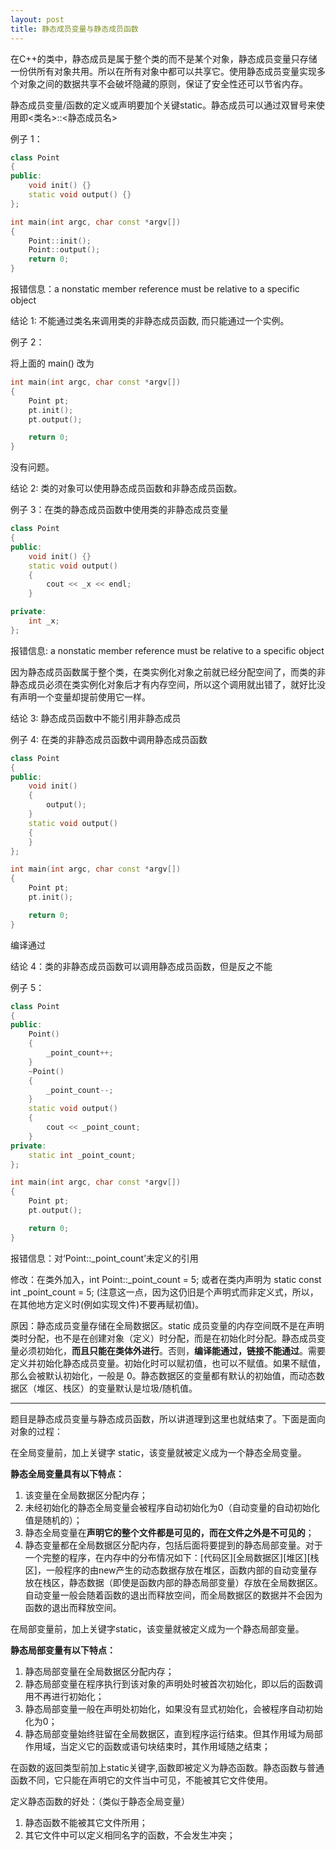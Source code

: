 ```yaml
---
layout: post
title: 静态成员变量与静态成员函数
---
```


在C++的类中，静态成员是属于整个类的而不是某个对象，静态成员变量只存储一份供所有对象共用。所以在所有对象中都可以共享它。使用静态成员变量实现多个对象之间的数据共享不会破坏隐藏的原则，保证了安全性还可以节省内存。

静态成员变量/函数的定义或声明要加个关键static。静态成员可以通过双冒号来使用即<类名>::<静态成员名>

例子 1：

```c++
class Point
{
public:	
    void init() {}
    static void output() {}
};

int main(int argc, char const *argv[])
{
    Point::init();
    Point::output();
    return 0;
}
```

报错信息：a nonstatic member reference must be relative to a specific object

结论 1: 不能通过类名来调用类的非静态成员函数, 而只能通过一个实例。

例子 2：

将上面的 main() 改为

```c++
int main(int argc, char const *argv[])
{
	Point pt;
	pt.init();
	pt.output();

    return 0;
}
```

没有问题。

结论 2: 类的对象可以使用静态成员函数和非静态成员函数。

例子 3：在类的静态成员函数中使用类的非静态成员变量

```c++
class Point
{
public:
    void init() {}
    static void output()
    {
        cout << _x << endl;
    }

private:
    int _x;
};
```

报错信息: a nonstatic member reference must be relative to a specific object

因为静态成员函数属于整个类，在类实例化对象之前就已经分配空间了，而类的非静态成员必须在类实例化对象后才有内存空间，所以这个调用就出错了，就好比没有声明一个变量却提前使用它一样。

结论 3: 静态成员函数中不能引用非静态成员

例子 4: 在类的非静态成员函数中调用静态成员函数

```c++
class Point
{
public:	
	void init()
	{  
		output();
	}
	static void output()
	{
	}
};

int main(int argc, char const *argv[])
{
    Point pt;
    pt.init();

    return 0;
}
```

编译通过

结论 4：类的非静态成员函数可以调用静态成员函数，但是反之不能

例子 5：

```c++
class Point
{
public:	
	Point()
	{  
		_point_count++;
	}
	~Point()
	{
		_point_count--;
	}
	static void output()
	{
		cout << _point_count;
	}
private:
	static int _point_count;
};

int main(int argc, char const *argv[])
{
    Point pt;
    pt.output();

    return 0;
}
```

报错信息：对‘Point::_point_count’未定义的引用

修改：在类外加入，int Point::_point_count = 5; 或者在类内声明为 static const int _point_count = 5; (注意这一点，因为这仍旧是个声明式而非定义式，所以，在其他地方定义时(例如实现文件)不要再赋初值)。

原因：静态成员变量存储在全局数据区。static 成员变量的内存空间既不是在声明类时分配，也不是在创建对象（定义）时分配，而是在初始化时分配。静态成员变量必须初始化，**而且只能在类体外进行**。否则，**编译能通过，链接不能通过**。需要定义并初始化静态成员变量。初始化时可以赋初值，也可以不赋值。如果不赋值，那么会被默认初始化，一般是 0。静态数据区的变量都有默认的初始值，而动态数据区（堆区、栈区）的变量默认是垃圾/随机值。

----

题目是静态成员变量与静态成员函数，所以讲道理到这里也就结束了。下面是面向对象的过程：

在全局变量前，加上关键字 static，该变量就被定义成为一个静态全局变量。

**静态全局变量具有以下特点：**

1. 该变量在全局数据区分配内存；
2. 未经初始化的静态全局变量会被程序自动初始化为0（自动变量的自动初始化值是随机的）；
3. 静态全局变量在**声明它的整个文件都是可见的，而在文件之外是不可见的**； 　
4. 静态变量都在全局数据区分配内存，包括后面将要提到的静态局部变量。对于一个完整的程序，在内存中的分布情况如下：[代码区][全局数据区][堆区][栈区]，一般程序的由new产生的动态数据存放在堆区，函数内部的自动变量存放在栈区，静态数据（即使是函数内部的静态局部变量）存放在全局数据区。自动变量一般会随着函数的退出而释放空间，而全局数据区的数据并不会因为函数的退出而释放空间。

在局部变量前，加上关键字static，该变量就被定义成为一个静态局部变量。

**静态局部变量有以下特点：**

1. 静态局部变量在全局数据区分配内存； 
2. 静态局部变量在程序执行到该对象的声明处时被首次初始化，即以后的函数调用不再进行初始化； 
3. 静态局部变量一般在声明处初始化，如果没有显式初始化，会被程序自动初始化为0； 
4. 静态局部变量始终驻留在全局数据区，直到程序运行结束。但其作用域为局部作用域，当定义它的函数或语句块结束时，其作用域随之结束； 

在函数的返回类型前加上static关键字,函数即被定义为静态函数。静态函数与普通函数不同，它只能在声明它的文件当中可见，不能被其它文件使用。

定义静态函数的好处：（类似于静态全局变量）

1. 静态函数不能被其它文件所用； 
2. 其它文件中可以定义相同名字的函数，不会发生冲突； 
